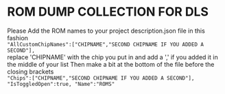 # ROM DUMP COLLECTION FOR DLS
Please Add the ROM names to your project description.json file in this fashion
<br/>
 ```"AllCustomChipNames":["CHIPNAME","SECOND CHIPNAME IF YOU ADDED A SECOND"],```
<br/>
replace 'CHIPNAME' with the chip you put in and add a ',' if you added it in the middle of your list
Then make a bit at the bottom of the file before the closing brackets
<br/>
      ```"Chips":["CHIPNAME","SECOND CHIPNAME IF YOU ADDED A SECOND"],
      "IsToggledOpen":true,
      "Name":"ROMS" ```
